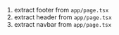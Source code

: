 1. extract footer from `app/page.tsx`
2. extract header from `app/page.tsx`
3. extract navbar from `app/page.tsx`
